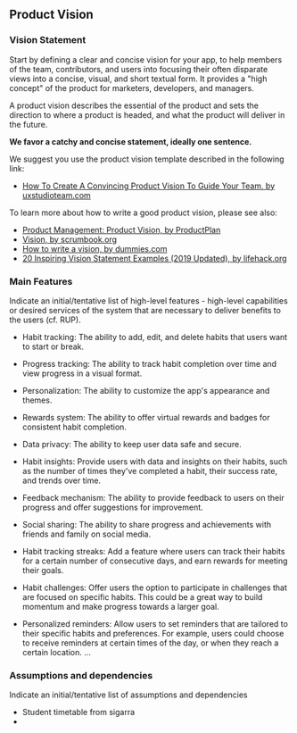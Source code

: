 
## Product Vision

### Vision Statement

Start by defining a clear and concise vision for your app, to help members of the team, contributors, and users into focusing their often disparate views into a concise, visual, and short textual form. It provides a "high concept" of the product for marketers, developers, and managers.

A product vision describes the essential of the product and sets the direction to where a product is headed, and what the product will deliver in the future. 

**We favor a catchy and concise statement, ideally one sentence.**

We suggest you use the product vision template described in the following link:
* [How To Create A Convincing Product Vision To Guide Your Team, by uxstudioteam.com](https://uxstudioteam.com/ux-blog/product-vision/)

To learn more about how to write a good product vision, please see also:
* [Product Management: Product Vision, by ProductPlan](https://www.productplan.com/glossary/product-vision/)
* [Vision, by scrumbook.org](http://scrumbook.org/value-stream/vision.html)
* [How to write a vision, by dummies.com](https://www.dummies.com/business/marketing/branding/how-to-write-vision-and-mission-statements-for-your-brand/)
* [20 Inspiring Vision Statement Examples (2019 Updated), by lifehack.org](https://www.lifehack.org/articles/work/20-sample-vision-statement-for-the-new-startup.html)


### Main Features
Indicate an  initial/tentative list of high-level features - high-level capabilities or desired services of the system that are necessary to deliver benefits to the users (cf. RUP).
 - Habit tracking: The ability to add, edit, and delete habits that users want to start or break.

 - Progress tracking: The ability to track habit completion over time and view progress in a visual format.

 - Personalization: The ability to customize the app's appearance and themes.

 - Rewards system: The ability to offer virtual rewards and badges for consistent habit completion.

 - Data privacy: The ability to keep user data safe and secure.

 - Habit insights: Provide users with data and insights on their habits, such as the number of times they've completed a habit, their success rate, and trends over time.

 - Feedback mechanism: The ability to provide feedback to users on their progress and offer suggestions for improvement.

 - Social sharing: The ability to share progress and achievements with friends and family on social media.

 - Habit tracking streaks: Add a feature where users can track their habits for a certain number of consecutive days, and earn rewards for meeting their goals.

 - Habit challenges: Offer users the option to participate in challenges that are focused on specific habits. This could be a great way to build momentum and make progress towards a larger goal.

 - Personalized reminders: Allow users to set reminders that are tailored to their specific habits and preferences. For example, users could choose to receive reminders at certain times of the day, or when they reach a certain location.
...

### Assumptions and dependencies
Indicate an  initial/tentative list of assumptions and dependencies 

- Student timetable from sigarra
- 
